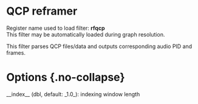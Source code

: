 <!-- automatically generated - do not edit, patch gpac/applications/gpac/gpac.c -->

# QCP reframer  
  
Register name used to load filter: __rfqcp__  
This filter may be automatically loaded during graph resolution.  
  
This filter parses QCP files/data and outputs corresponding audio PID and frames.  
  

# Options  {.no-collapse}  
  
<div markdown class="option">  
<a id="index" data-level="basic">__index__</a> (dbl, default: _1.0_): indexing window length  
</div>  
  

